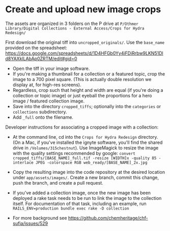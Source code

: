 # Create and upload new image crops

The assets are organized in 3 folders on the P drive at `P/Othmer Library/Digital Collections - External Access/Crops for Hydra Redesign/`

First download the original tiff into `uncropped_originals/`. Use the `base_name` provided on the spreadsheet: https://docs.google.com/spreadsheets/d/1D4HFGb0Yy4iFDiRrbw9LKN51Dld8YAXklLAbAp0ZRTM/edit#gid=0

- Open the tiff in your image software.
- If you're making a thumbnail for a collection or a featured topic, crop the image to a 700 pixel square. (This is actually double resolution we display at, for high-res screens).
- Regardless, crop such that height and width are equal (if you're doing a collection or topic image) or just eyeball the proportions for a hero image / featured collection image.
- Save into the directory `cropped_tiffs`; optionally into the `categories` or `collections` subdirectory.
- Add `_full` onto the filename.

Developer instructions for associating a cropped image with a collection:

- At the command line, cd into the `Crops for Hydra Redesign` directory. (On a Mac, if you've installed the ignyte software, you'll find the shared drive in `/Volumes/315chestnut`). Use ImageMagick to resize the image with the quality settings recommended by google:
`convert cropped_tiffs/[BASE_NAME]_full.tif -resize [WIDTH]x -quality 85 -interlace JPEG -colorspace RGB web_ready/[BASE_NAME]_2x.jpg`

- Copy the resulting image into the code repository at the desired location under `app/assets/images/`. Create a new branch, commit this change, push the branch, and create a pull request.

- If you've added a collection image, once the new image has been deployed a rake task needs to be run to link the image to the collection itself. For documentation of that task, including an example, run `RAILS_ENV=production bundle exec rake -D collection`

- For more background see https://github.com/chemheritage/chf-sufia/issues/529
